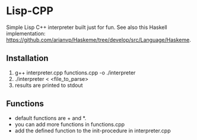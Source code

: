 Lisp-CPP
========

Simple Lisp C++ interpreter built just for fun. See also this Haskell implementation: https://github.com/arianvp/Haskeme/tree/develop/src/Language/Haskeme.

Installation
------------
1. g++ interpreter.cpp functions.cpp -o ./interpreter
2. ./interpreter < <file_to_parse>
3. results are printed to stdout

Functions
---------
- default functions are + and *. 
- you can add more functions in functions.cpp
- add the defined function to the init-procedure in interpreter.cpp
